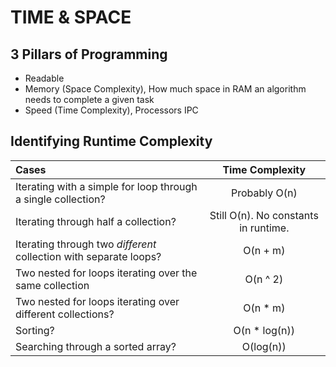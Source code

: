 # TIME & SPACE

## 3 Pillars of Programming

- Readable
- Memory (Space Complexity), How much space in RAM an algorithm needs to complete a given task
- Speed (Time Complexity), Processors IPC

## Identifying Runtime Complexity

| Cases                                                              | Time Complexity                       |
| :-------------                                                     | :-------------:                       |
| Iterating with a simple for loop through a single collection?      |             Probably O(n)             |
| Iterating through half a collection?                               |  Still O(n). No constants in runtime. |
| Iterating through two *different* collection with separate loops?  |               O(n + m)                |
| Two nested for loops iterating over the same collection            |               O(n ^ 2)                |
| Two nested for loops iterating over different collections?         |               O(n * m)                |
| Sorting?                                                           |             O(n * log(n))             |
| Searching through a sorted array?                                  |               O(log(n))               |
